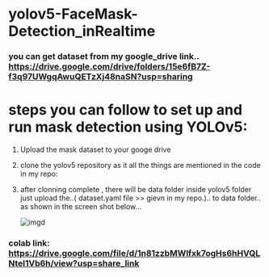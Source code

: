 # yolov5-FaceMask-Detection_inRealtime

### you can get dataset from my google_drive link.. https://drive.google.com/drive/folders/15e6fB7Z-f3q97UWgqAwuQETzXj48naSN?usp=sharing



# steps you can follow to set up and run mask detection using YOLOv5:
  1. Upload the mask dataset to your googe drive
  2. clone the yolov5 repository as it all the things are mentioned in the code in my repo:
  3. after clonning complete , there will be data folder inside yolov5 folder just upload the..( dataset.yaml file >> gievn in my repo.).. to data folder..
     as shown in the screen shot below...
  
  
  
       ![imgd](https://user-images.githubusercontent.com/98689629/210136336-5fecd44c-2d5d-4063-89b6-90399c59f0f0.jpg)


### colab link: https://drive.google.com/file/d/1n81zzbMWlfxk7ogHs6hHVQLNteI1Vb6h/view?usp=share_link

